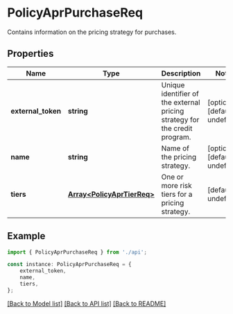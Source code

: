 # PolicyAprPurchaseReq

Contains information on the pricing strategy for purchases.

## Properties

Name | Type | Description | Notes
------------ | ------------- | ------------- | -------------
**external_token** | **string** | Unique identifier of the external pricing strategy for the credit program. | [optional] [default to undefined]
**name** | **string** | Name of the pricing strategy. | [optional] [default to undefined]
**tiers** | [**Array&lt;PolicyAprTierReq&gt;**](PolicyAprTierReq.md) | One or more risk tiers for a pricing strategy. | [default to undefined]

## Example

```typescript
import { PolicyAprPurchaseReq } from './api';

const instance: PolicyAprPurchaseReq = {
    external_token,
    name,
    tiers,
};
```

[[Back to Model list]](../README.md#documentation-for-models) [[Back to API list]](../README.md#documentation-for-api-endpoints) [[Back to README]](../README.md)
